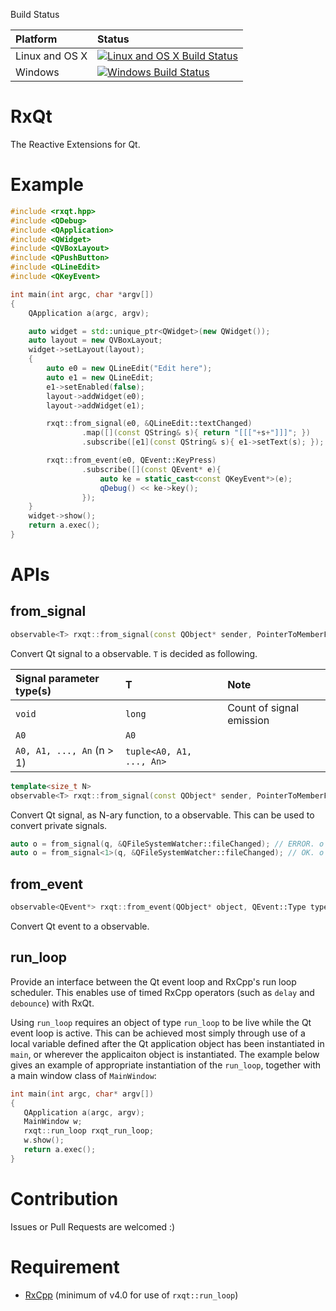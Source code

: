 Build Status

| Platform | Status |
|:---------|:-------|
|Linux and OS X|[![Linux and OS X Build Status](https://travis-ci.org/tetsurom/rxqt.svg?branch=master)](https://travis-ci.org/tetsurom/rxqt)|
|Windows|[![Windows Build Status](https://ci.appveyor.com/api/projects/status/github/tetsurom/rxqt?svg=true)](https://ci.appveyor.com/api/projects/status/github/tetsurom/rxqt)|

# RxQt
The Reactive Extensions for Qt.

# Example

```cpp
#include <rxqt.hpp>
#include <QDebug>
#include <QApplication>
#include <QWidget>
#include <QVBoxLayout>
#include <QPushButton>
#include <QLineEdit>
#include <QKeyEvent>

int main(int argc, char *argv[])
{
    QApplication a(argc, argv);

    auto widget = std::unique_ptr<QWidget>(new QWidget());
    auto layout = new QVBoxLayout;
    widget->setLayout(layout);
    {
        auto e0 = new QLineEdit("Edit here");
        auto e1 = new QLineEdit;
        e1->setEnabled(false);
        layout->addWidget(e0);
        layout->addWidget(e1);

        rxqt::from_signal(e0, &QLineEdit::textChanged)
                .map([](const QString& s){ return "[[["+s+"]]]"; })
                .subscribe([e1](const QString& s){ e1->setText(s); });

        rxqt::from_event(e0, QEvent::KeyPress)
                .subscribe([](const QEvent* e){
                    auto ke = static_cast<const QKeyEvent*>(e);
                    qDebug() << ke->key();
                });
    }
    widget->show();
    return a.exec();
}
```

# APIs

## from_signal

```cpp
observable<T> rxqt::from_signal(const QObject* sender, PointerToMemberFunction signal);
```

Convert Qt signal to a observable. `T` is decided as following.

|Signal parameter type(s)|T |Note |
|:---------------|:-|:----|
|`void`|`long`|Count of signal emission|
|`A0`|`A0`||
|`A0, A1, ..., An` (n > 1)|`tuple<A0, A1, ..., An>`||

```cpp
template<size_t N>
observable<T> rxqt::from_signal(const QObject* sender, PointerToMemberFunction signal);
```

Convert Qt signal, as N-ary function, to a observable. This can be used to convert private signals.

```cpp
auto o = from_signal(q, &QFileSystemWatcher::fileChanged); // ERROR. o is observable<tuple<QString, QFileSystemWatcher::QPrivateSignal>> where last type is private member.
auto o = from_signal<1>(q, &QFileSystemWatcher::fileChanged); // OK. o is observable<QString>
```

## from_event

```cpp
observable<QEvent*> rxqt::from_event(QObject* object, QEvent::Type type);
```

Convert Qt event to a observable.

## run_loop

Provide an interface between the Qt event loop and RxCpp's run loop scheduler. This enables use of timed RxCpp operators (such as `delay` and `debounce`) with RxQt.

Using `run_loop` requires an object of type `run_loop` to be live while the Qt event loop is active. This can be achieved most simply through use of a local variable defined after the Qt application object has been instantiated in `main`, or wherever the applicaiton object is instantiated. The example below gives an example of appropriate instantiation of the `run_loop`, together with a main window class of `MainWindow`:

```cpp
int main(int argc, char* argv[])
{
   QApplication a(argc, argv);
   MainWindow w;
   rxqt::run_loop rxqt_run_loop;
   w.show();
   return a.exec();
}
```

# Contribution

Issues or Pull Requests are welcomed :)

# Requirement

* [RxCpp](https://github.com/Reactive-Extensions/RxCpp) (minimum of v4.0 for use of `rxqt::run_loop`)
